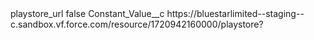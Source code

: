 <?xml version="1.0" encoding="UTF-8"?>
<CustomMetadata xmlns="http://soap.sforce.com/2006/04/metadata" xmlns:xsi="http://www.w3.org/2001/XMLSchema-instance" xmlns:xsd="http://www.w3.org/2001/XMLSchema">
    <label>playstore_url</label>
    <protected>false</protected>
    <values>
        <field>Constant_Value__c</field>
        <value xsi:type="xsd:string">https://bluestarlimited--staging--c.sandbox.vf.force.com/resource/1720942160000/playstore?</value>
    </values>
</CustomMetadata>
